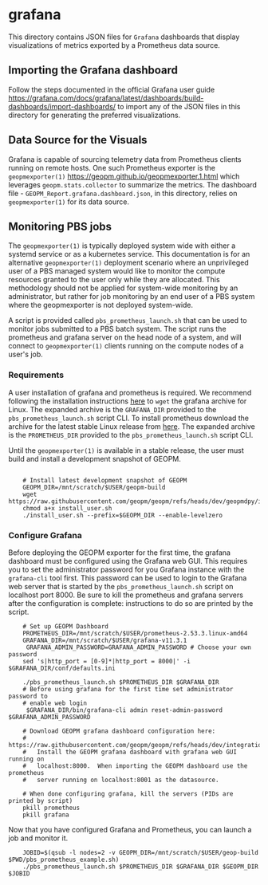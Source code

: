 # grafana

This directory contains JSON files for `Grafana` dashboards
that display visualizations of metrics exported by a Prometheus
data source. 


## Importing the Grafana dashboard

Follow the steps documented in the official Grafana user guide
<https://grafana.com/docs/grafana/latest/dashboards/build-dashboards/import-dashboards/>
to import any of the JSON files in this directory for generating
the preferred visualizations. 


## Data Source for the Visuals

Grafana is capable of sourcing telemetry data from Prometheus
clients running on remote hosts. One such Prometheus exporter
is the `geopmexporter(1)` 
<https://geopm.github.io/geopmexporter.1.html> which leverages
`geopm.stats.collector` to summarize the metrics. The dashboard
file - `GEOPM_Report.grafana.dashboard.json`, in this directory, 
relies on `geopmexporter(1)` for its data source.


## Monitoring PBS jobs

The `geopmexporter(1)` is typically deployed system wide with either a systemd
service or as a kubernetes service.  This documentation is for an alternative
`geopmexporter(1)` deployment scenario where an unprivileged user of a PBS
managed system would like to monitor the compute resources granted to the user
only while they are allocated.  This methodology should not be applied for
system-wide monitoring by an administrator, but rather for job monitoring by an
end user of a PBS system where the geopmexporter is not deployed system-wide.

A script is provided called `pbs_prometheus_launch.sh` that can be used to
monitor jobs submitted to a PBS batch system.  The script runs the prometheus
and grafana server on the head node of a system, and will connect to
`geopmexporter(1)` clients running on the compute nodes of a user's job.

### Requirements

A user installation of grafana and prometheus is required.  We recommend
following the installation instructions
[here](https://grafana.com/grafana/download?platform=linux) to `wget` the
grafana archive for Linux.  The expanded archive is the `GRAFANA_DIR` provided
to the `pbs_prometheus_launch.sh` script CLI.  To install prometheus download
the archive for the latest stable Linux release from
[here](https://prometheus.io/download/).  The expanded archive is the
`PROMETHEUS_DIR` provided to the `pbs_prometheus_launch.sh` script CLI.

Until the `geopmexporter(1)` is available in a stable release, the user must
build and install a development snapshot of GEOPM.

```

    # Install latest development snapshot of GEOPM
    GEOPM_DIR=/mnt/scratch/$USER/geopm-build
    wget https://raw.githubusercontent.com/geopm/geopm/refs/heads/dev/geopmdpy/install_user.sh
    chmod a+x install_user.sh
    ./install_user.sh --prefix=$GEOPM_DIR --enable-levelzero

```

### Configure Grafana

Before deploying the GEOPM exporter for the first time, the grafana dashboard
must be configured using the Grafana web GUI.  This requires you to set the
administrator password for you Grafana instance with the `grafana-cli` tool
first.  This password can be used to login to the Grafana web server that is
started by the `pbs_prometheus_launch.sh` script on localhost port 8000.  Be
sure to kill the prometheus and grafana servers after the configuration is
complete: instructions to do so are printed by the script.

```
    # Set up GEOPM Dashboard
    PROMETHEUS_DIR=/mnt/scratch/$USER/prometheus-2.53.3.linux-amd64
    GRAFANA_DIR=/mnt/scratch/$USER/grafana-v11.3.1
     GRAFANA_ADMIN_PASSWORD=GRAFANA_ADMIN_PASSWORD # Choose your own password
    sed 's|http_port = [0-9]*|http_port = 8000|' -i $GRAFANA_DIR/conf/defaults.ini

    ./pbs_prometheus_launch.sh $PROMETHEUS_DIR $GRAFANA_DIR
    # Before using grafana for the first time set administrator password to
    # enable web login
     $GRAFANA_DIR/bin/grafana-cli admin reset-admin-password $GRAFANA_ADMIN_PASSWORD

    # Download GEOPM grafana dashboard configuration here:
    #   https://raw.githubusercontent.com/geopm/geopm/refs/heads/dev/integration/grafana/GEOPM_Report.grafana.dashboard.json
    #   Install the GEOPM grafana dashboard with grafana web GUI running on
    #   localhost:8000.  When importing the GEOPM dashboard use the prometheus
    #   server running on localhost:8001 as the datasource.

    # When done configuring grafana, kill the servers (PIDs are printed by script)
    pkill prometheus
    pkill grafana

```

Now that you have configured Grafana and Prometheus, you can launch a job and monitor it.

```
    JOBID=$(qsub -l nodes=2 -v GEOPM_DIR=/mnt/scratch/$USER/geop-build $PWD/pbs_prometheus_example.sh)
    ./pbs_prometheus_launch.sh $PROMETHEUS_DIR $GRAFANA_DIR $GEOPM_DIR $JOBID
```
